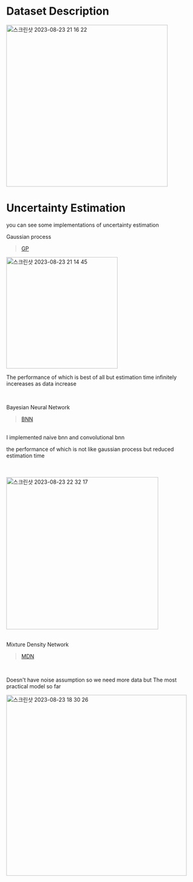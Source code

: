 # Dataset Description

<img width="425" alt="스크린샷 2023-08-23 21 16 22" src="https://github.com/kkugosu/Uncertainty-Estimation/assets/24292848/40bf40a9-f71b-4e3c-9b21-6fd43df11ea6">

# Uncertainty Estimation

you can see some implementations of uncertainty estimation

Gaussian process 
> [GP](https://github.com/kkugosu/Uncertainty-Estimation/blob/master/Docs/gaussian%20process.md)


<img width="293" alt="스크린샷 2023-08-23 21 14 45" src="https://github.com/kkugosu/Uncertainty-Estimation/assets/24292848/47869263-aac6-4573-a59f-5ea06c384987">

<br/>

The performance of which is best of all but estimation time infinitely incereases as data increase

<br/>

Bayesian Neural Network
> [BNN](https://github.com/kkugosu/Uncertainty-Estimation/blob/master/Docs/bayesian%20neural%20network.md)

<br/>
I implemented naive bnn and convolutional bnn
<br/>

the performance of which is not like gaussian process but reduced estimation time

<br/>
<br/>

<img width="400" alt="스크린샷 2023-08-23 22 32 17" src="https://github.com/kkugosu/Uncertainty-Estimation/assets/24292848/efc70c75-0a6a-4767-bffb-4539c0301f06">

<br/>



<br/>

Mixture Density Network
> [MDN](https://github.com/kkugosu/Uncertainty-Estimation/blob/master/Docs/mixture%20density%20network.md)

<br/>

Doesn't have noise assumption so we need more data but The most practical model so far

<img width="475" alt="스크린샷 2023-08-23 18 30 26" src="https://github.com/kkugosu/Uncertainty-Estimation/assets/24292848/e821b083-e3b0-48c8-9d28-4023650d8881">
